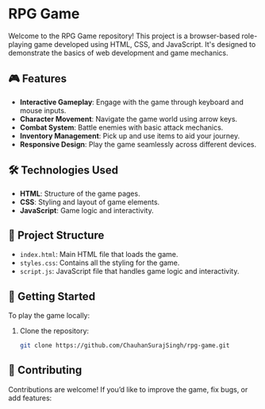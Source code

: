 # RPG Game

Welcome to the RPG Game repository! This project is a browser-based role-playing game developed using HTML, CSS, and JavaScript. It's designed to demonstrate the basics of web development and game mechanics.

## 🎮 Features

- **Interactive Gameplay**: Engage with the game through keyboard and mouse inputs.
- **Character Movement**: Navigate the game world using arrow keys.
- **Combat System**: Battle enemies with basic attack mechanics.
- **Inventory Management**: Pick up and use items to aid your journey.
- **Responsive Design**: Play the game seamlessly across different devices.

## 🛠️ Technologies Used

- **HTML**: Structure of the game pages.
- **CSS**: Styling and layout of game elements.
- **JavaScript**: Game logic and interactivity.

## 📁 Project Structure

- `index.html`: Main HTML file that loads the game.
- `styles.css`: Contains all the styling for the game.
- `script.js`: JavaScript file that handles game logic and interactivity.

## 🚀 Getting Started

To play the game locally:

1. Clone the repository:
   ```bash
   git clone https://github.com/ChauhanSurajSingh/rpg-game.git

## 🤝 Contributing

Contributions are welcome! If you’d like to improve the game, fix bugs, or add features:
